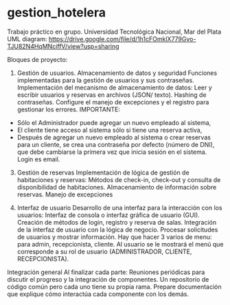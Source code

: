 # gestion_hotelera
Trabajo práctico en grupo.  Universidad Tecnológica Nacional, Mar del Plata
UML diagram: https://drive.google.com/file/d/1h1cFOmklX779Gvo-TJU82N4HqMNciffV/view?usp=sharing

Bloques de proyecto:
1) Gestión de usuarios. Almacenamiento de datos y seguridad
Funciones implementadas para la gestión de usuarios y sus contraseñas.
Implementación del mecanismo de almacenamiento de datos:
Leer y escribir usuarios y reservas en archivos (JSON/ texto).
Hashing de contraseñas. Configure el manejo de excepciones y el registro para gestionar los errores.
IMPORTANTE:
- Sólo el Administrador puede agregar un nuevo empleado al sistema,
- El cliente tiene acceso al sistema sólo si tiene una reserva activa,
- Después de agregar un nuevo empleado al sistema o crear reservas para un cliente, se crea una contraseña por defecto (número de DNI), que debe cambiarse la primera vez que inicia sesión en el sistema. Login es email. 

   
3) Gestión de reservas
Implementación de lógica de gestión de habitaciones y reservas:
Métodos de check-in, check-out y consulta de disponibilidad de habitaciones.
Almacenamiento de información sobre reservas.
Manejo de excepciones

5) Interfaz de usuario
Desarrollo de una interfaz para la interacción con los usuarios:
Interfaz de consola o interfaz gráfica de usuario (GUI).
Creación de métodos de login, registro y reserva de salas.
Integración de la interfaz de usuario con la lógica de negocio.
Procesar solicitudes de usuarios y mostrar información.
Hay que hacer 3 varios de menu: para admin, recepcionista, cliente. Al usuario se le mostrará el menú que corresponde a su rol de usuario (ADMINISTRADOR, CLIENTE, RECEPCIONISTA). 

Integración general
Al finalizar cada parte:
Reuniones periódicas para discutir el progreso y la integración de componentes.
Un repositorio de código común pero cada uno tiene su propia rama.
Prepare documentación que explique cómo interactúa cada componente con los demás.
